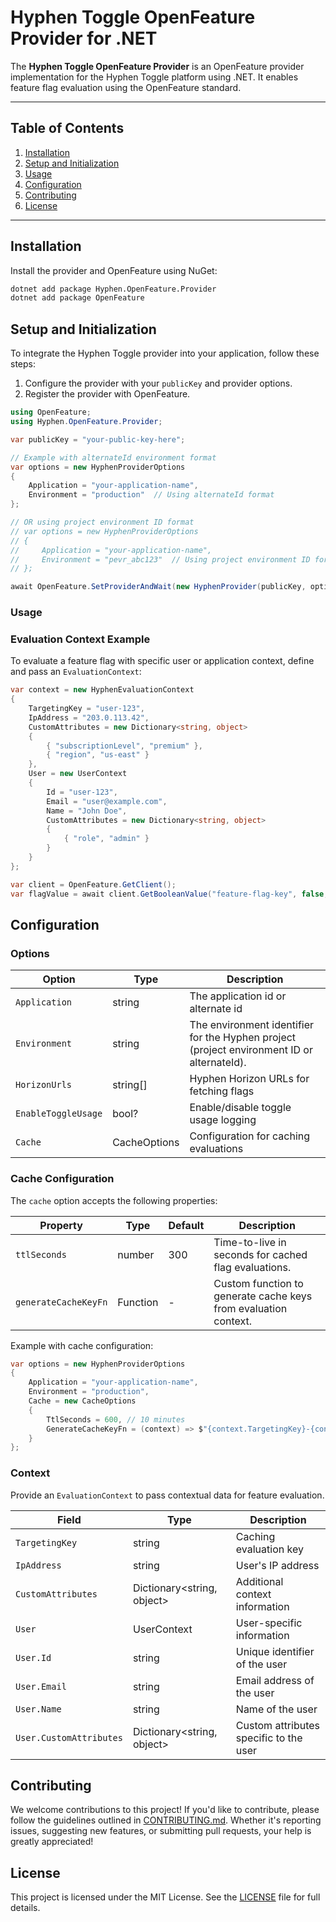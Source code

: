 # Hyphen Toggle OpenFeature Provider for .NET

The **Hyphen Toggle OpenFeature Provider** is an OpenFeature provider implementation for the Hyphen Toggle platform using .NET. It enables feature flag evaluation using the OpenFeature standard.

---

## Table of Contents

1. [Installation](#installation)
2. [Setup and Initialization](#setup-and-initialization)
3. [Usage](#usage)
4. [Configuration](#configuration)
5. [Contributing](#contributing)
6. [License](#license)

---

## Installation
Install the provider and OpenFeature using NuGet:

```bash
dotnet add package Hyphen.OpenFeature.Provider
dotnet add package OpenFeature
```

## Setup and Initialization
To integrate the Hyphen Toggle provider into your application, follow these steps:

1. Configure the provider with your `publicKey` and provider options.
2. Register the provider with OpenFeature.

```csharp
using OpenFeature;
using Hyphen.OpenFeature.Provider;

var publicKey = "your-public-key-here";

// Example with alternateId environment format
var options = new HyphenProviderOptions
{
    Application = "your-application-name",
    Environment = "production"  // Using alternateId format
};

// OR using project environment ID format
// var options = new HyphenProviderOptions
// {
//     Application = "your-application-name",
//     Environment = "pevr_abc123"  // Using project environment ID format
// };

await OpenFeature.SetProviderAndWait(new HyphenProvider(publicKey, options));
```

### Usage
### Evaluation Context Example

To evaluate a feature flag with specific user or application context, define and pass an `EvaluationContext`:

```csharp
var context = new HyphenEvaluationContext
{
    TargetingKey = "user-123",
    IpAddress = "203.0.113.42",
    CustomAttributes = new Dictionary<string, object>
    {
        { "subscriptionLevel", "premium" },
        { "region", "us-east" }
    },
    User = new UserContext
    {
        Id = "user-123",
        Email = "user@example.com",
        Name = "John Doe",
        CustomAttributes = new Dictionary<string, object>
        {
            { "role", "admin" }
        }
    }
};

var client = OpenFeature.GetClient();
var flagValue = await client.GetBooleanValue("feature-flag-key", false, context);
```

## Configuration
### Options

| Option              | Type      | Description                                     |
|--------------------|-----------|-------------------------------------------------|
| `Application`      | string    | The application id or alternate id              |
| `Environment`      | string    | The environment identifier for the Hyphen project (project environment ID or alternateId). |
| `HorizonUrls`      | string[]  | Hyphen Horizon URLs for fetching flags         |
| `EnableToggleUsage`| bool?     | Enable/disable toggle usage logging            |
| `Cache`            | CacheOptions | Configuration for caching evaluations        |

### Cache Configuration

The `cache` option accepts the following properties:

| Property              | Type       | Default | Description                                                    |
|----------------------|------------|---------|----------------------------------------------------------------|
| `ttlSeconds`         | number     | 300     | Time-to-live in seconds for cached flag evaluations.           |
| `generateCacheKeyFn` | Function   | -       | Custom function to generate cache keys from evaluation context. |

Example with cache configuration:

```csharp
var options = new HyphenProviderOptions
{
    Application = "your-application-name",
    Environment = "production",
    Cache = new CacheOptions
    {
        TtlSeconds = 600, // 10 minutes
        GenerateCacheKeyFn = (context) => $"{context.TargetingKey}-{context.User?.Id}"
    }
};
```

### Context
Provide an `EvaluationContext` to pass contextual data for feature evaluation.

| Field               | Type                           | Description                    |
|-------------------|--------------------------------|--------------------------------|
| `TargetingKey`    | string                         | Caching evaluation key        |
| `IpAddress`       | string                         | User's IP address             |
| `CustomAttributes`| Dictionary<string, object>     | Additional context information |
| `User`            | UserContext                    | User-specific information     |
| `User.Id`         | string                         | Unique identifier of the user |
| `User.Email`      | string                         | Email address of the user |
| `User.Name`       | string                         | Name of the user |
| `User.CustomAttributes` | Dictionary<string, object>  | Custom attributes specific to the user |


## Contributing
We welcome contributions to this project! If you'd like to contribute, please follow the guidelines outlined in [CONTRIBUTING.md](CONTRIBUTING.md). Whether it's reporting issues, suggesting new features, or submitting pull requests, your help is greatly appreciated!

## License
This project is licensed under the MIT License. See the [LICENSE](LICENSE) file for full details.
